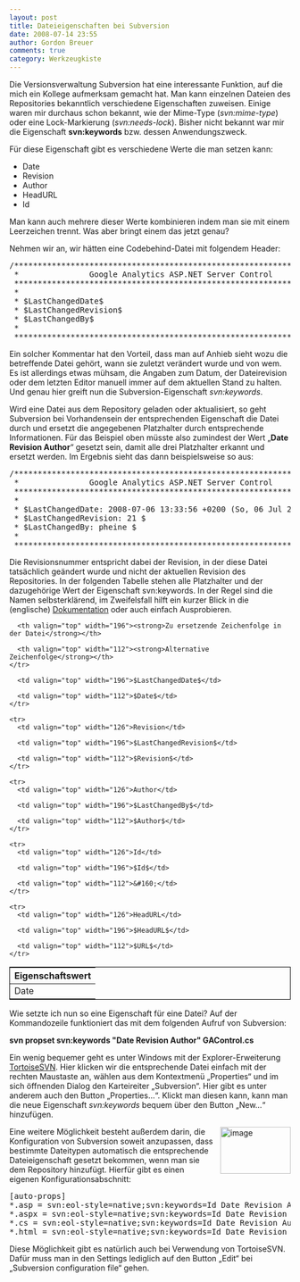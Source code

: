 ```yaml
---
layout: post
title: Dateieigenschaften bei Subversion
date: 2008-07-14 23:55
author: Gordon Breuer
comments: true
category: Werkzeugkiste
---
```

<p>Die Versionsverwaltung Subversion hat eine interessante Funktion, auf die mich ein Kollege aufmerksam gemacht hat. Man kann einzelnen Dateien des Repositories bekanntlich verschiedene Eigenschaften zuweisen. Einige waren mir durchaus schon bekannt, wie der Mime-Type (<em>svn:mime-type</em>) oder eine Lock-Markierung (<em>svn:needs-lock</em>). Bisher nicht bekannt war mir die Eigenschaft <strong>svn:keywords</strong> bzw. dessen Anwendungszweck.</p>  <p>Für diese Eigenschaft gibt es verschiedene Werte die man setzen kann:</p>  <ul>   <li>Date </li>    <li>Revision </li>    <li>Author </li>    <li>HeadURL </li>    <li>Id </li> </ul>  <p>Man kann auch mehrere dieser Werte kombinieren indem man sie mit einem Leerzeichen trennt. Was aber bringt einem das jetzt genau?</p>  <p>Nehmen wir an, wir hätten eine Codebehind-Datei mit folgendem Header:</p>  <div class="wlWriterSmartContent" id="scid:812469c5-0cb0-4c63-8c15-c81123a09de7:082c777c-fe57-493f-91b3-e5d1e10cac53" style="padding-right: 0px; display: inline; padding-left: 0px; float: none; padding-bottom: 0px; margin: 0px; padding-top: 0px"><pre name="code" class="c#:nogutter:nocontrols">/*******************************************************************
 *               Google Analytics ASP.NET Server Control
 *******************************************************************
 * 
 * $LastChangedDate$
 * $LastChangedRevision$
 * $LastChangedBy$
 * 
 *******************************************************************/</pre></div>

<p>Ein solcher Kommentar hat den Vorteil, dass man auf Anhieb sieht wozu die betreffende Datei gehört, wann sie zuletzt verändert wurde und von wem. Es ist allerdings etwas mühsam, die Angaben zum Datum, der Dateirevision oder dem letzten Editor manuell immer auf dem aktuellen Stand zu halten. Und genau hier greift nun die Subversion-Eigenschaft <em>svn:keywords</em>.</p>

<p>Wird eine Datei aus dem Repository geladen oder aktualisiert, so geht Subversion bei Vorhandensein der entsprechenden Eigenschaft die Datei durch und ersetzt die angegebenen Platzhalter durch entsprechende Informationen. Für das Beispiel oben müsste also zumindest der Wert „<strong>Date Revision Author</strong>“ gesetzt sein, damit alle drei Platzhalter erkannt und ersetzt werden. Im Ergebnis sieht das dann beispielsweise so aus:</p>

<div class="wlWriterSmartContent" id="scid:812469c5-0cb0-4c63-8c15-c81123a09de7:7b5b4f4a-8814-4207-b2b8-6f6a6bab66fc" style="padding-right: 0px; display: inline; padding-left: 0px; float: none; padding-bottom: 0px; margin: 0px; padding-top: 0px"><pre name="code" class="c#:nogutter:nocontrols">/*******************************************************************
 *               Google Analytics ASP.NET Server Control
 *******************************************************************
 * 
 * $LastChangedDate: 2008-07-06 13:33:56 +0200 (So, 06 Jul 2008) $
 * $LastChangedRevision: 21 $
 * $LastChangedBy: pheine $
 * 
 *******************************************************************/</pre></div>

<p>Die Revisionsnummer entspricht dabei der Revision, in der diese Datei tatsächlich geändert wurde und nicht der aktuellen Revision des Repositories. In der folgenden Tabelle stehen alle Platzhalter und der dazugehörige Wert der Eigenschaft svn:keywords. In der Regel sind die Namen selbsterklärend, im Zweifelsfall hilft ein kurzer Blick in die (englische) <a href="http://durak.org/sean/pubs/software/version-control-with-subversion-1.5/svn.advanced.props.special.keywords.html" target="_blank">Dokumentation</a> oder auch einfach Ausprobieren.</p>

<table style="border-right: #000 1px solid; border-top: #000 1px solid; border-left: #000 1px solid; border-bottom: #000 1px solid" cellspacing="0" cellpadding="2" width="436" border="0"><thead>
    <tr>
      <th valign="top" width="126"><strong>Eigenschaftswert</strong></th>

      <th valign="top" width="196"><strong>Zu ersetzende Zeichenfolge in der Datei</strong></th>

      <th valign="top" width="112"><strong>Alternative Zeichenfolge</strong></th>
    </tr>
  </thead><tbody>
    <tr>
      <td valign="top" width="126">Date</td>

      <td valign="top" width="196">$LastChangedDate$</td>

      <td valign="top" width="112">$Date$</td>
    </tr>

    <tr>
      <td valign="top" width="126">Revision</td>

      <td valign="top" width="196">$LastChangedRevision$</td>

      <td valign="top" width="112">$Revision$</td>
    </tr>

    <tr>
      <td valign="top" width="126">Author</td>

      <td valign="top" width="196">$LastChangedBy$</td>

      <td valign="top" width="112">$Author$</td>
    </tr>

    <tr>
      <td valign="top" width="126">Id</td>

      <td valign="top" width="196">$Id$</td>

      <td valign="top" width="112">&#160;</td>
    </tr>

    <tr>
      <td valign="top" width="126">HeadURL</td>

      <td valign="top" width="196">$HeadURL$</td>

      <td valign="top" width="112">$URL$</td>
    </tr>
  </tbody></table>

<p>Wie setzte ich nun so eine Eigenschaft für eine Datei? Auf der Kommandozeile funktioniert das mit dem folgenden Aufruf von Subversion:</p>

<p><strong>svn propset svn:keywords &quot;Date Revision Author&quot; GAControl.cs</strong></p>

<p>Ein wenig bequemer geht es unter Windows mit der Explorer-Erweiterung <a href="http://tortoisesvn.tigris.org/" target="_blank">TortoiseSVN</a>. Hier klicken wir die entsprechende Datei einfach mit der rechten Maustaste an, wählen aus dem Kontextmenü „Properties“ und im sich öffnenden Dialog den Karteireiter „Subversion“. Hier gibt es unter anderem auch den Button „Properties…“. Klickt man diesen kann, kann man die neue Eigenschaft <em>svn:keywords</em> bequem über den Button „New…“ hinzufügen.</p>

<p><a href="http://static.gordon-breuer.de/img/DateieigenschaftenbeiSubversion_BE46/image_2.png" rel="lightbox[svn:keywords]"><img title="image" style="border-top-width: 0px; border-left-width: 0px; border-bottom-width: 0px; margin: 0px 0px 0px 10px; border-right-width: 0px" height="84" alt="image" src="http://anheledirwp.blob.core.windows.net/wordpress/2008/07/image_thumb.png" width="126" align="right" border="0" /></a>Eine weitere Möglichkeit besteht außerdem darin, die Konfiguration von Subversion soweit anzupassen, dass bestimmte Dateitypen automatisch die entsprechende Dateieigenschaft gesetzt bekommen, wenn man sie dem Repository hinzufügt. Hierfür gibt es einen eigenen Konfigurationsabschnitt: </p>

<div class="wlWriterSmartContent" id="scid:812469c5-0cb0-4c63-8c15-c81123a09de7:9cb794f6-fb00-4f97-a753-2fe6aada31e0" style="padding-right: 0px; display: inline; padding-left: 0px; float: none; padding-bottom: 0px; margin: 0px; padding-top: 0px"><pre name="code" class="c#:nogutter:nocontrols">[auto-props]
*.asp = svn:eol-style=native;svn:keywords=Id Date Revision Author URL
*.aspx = svn:eol-style=native;svn:keywords=Id Date Revision Author URL
*.cs = svn:eol-style=native;svn:keywords=Id Date Revision Author URL
*.html = svn:eol-style=native;svn:keywords=Id Date Revision Author URL
</pre></div>

<p>Diese Möglichkeit gibt es natürlich auch bei Verwendung von TortoiseSVN. Dafür muss man in den Settings lediglich auf den Button „Edit“ bei „Subversion configuration file“ gehen.</p>
